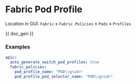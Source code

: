 # Fabric Pod Profile

Location in GUI:
`Fabric` » `Fabric Policies` » `Pods` » `Profiles`


{{ doc_gen }}

### Examples

```yaml
apic:
  auto_generate_switch_pod_profiles: true
  fabric_policies:
    pod_profile_name: "POD\\g<id>"
    pod_profile_pod_selector_name: "POD\\g<id>"
```

